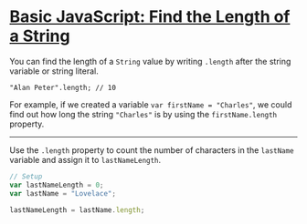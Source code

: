 # [Basic JavaScript: Find the Length of a String](https://learn.freecodecamp.org/javascript-algorithms-and-data-structures/basic-javascript/find-the-length-of-a-string/)

You can find the length of a `String` value by writing `.length` after the string variable or string literal.

`"Alan Peter".length; // 10`

For example, if we created a variable `var firstName = "Charles"`, we could find out how long the string `"Charles"` is by using the `firstName.length` property.

---

Use the `.length` property to count the number of characters in the `lastName` variable and assign it to `lastNameLength`.

```js
// Setup
var lastNameLength = 0;
var lastName = "Lovelace";

lastNameLength = lastName.length;
```